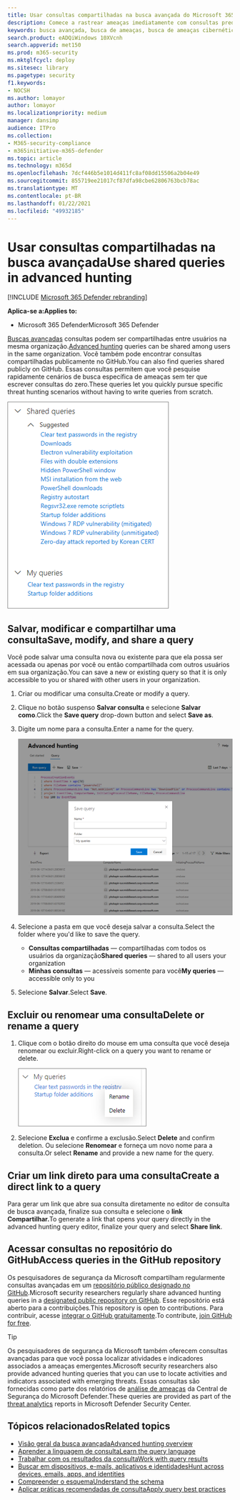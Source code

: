 ```yaml
---
title: Usar consultas compartilhadas na busca avançada do Microsoft 365 Defender
description: Comece a rastrear ameaças imediatamente com consultas predefinidas e compartilhadas. Compartilhe suas consultas com o público em geral ou com a sua organização.
keywords: busca avançada, busca de ameaças, busca de ameaças cibernéticas, proteção contra ameaças da Microsoft, microsoft 365, mtp, m365, pesquisa, consulta, telemetria, detecções personalizadas, esquema, kusto, github repo, minhas consultas, consultas compartilhadas
search.product: eADQiWindows 10XVcnh
search.appverid: met150
ms.prod: m365-security
ms.mktglfcycl: deploy
ms.sitesec: library
ms.pagetype: security
f1.keywords:
- NOCSH
ms.author: lomayor
author: lomayor
ms.localizationpriority: medium
manager: dansimp
audience: ITPro
ms.collection:
- M365-security-compliance
- m365initiative-m365-defender
ms.topic: article
ms.technology: m365d
ms.openlocfilehash: 7dcf446b5e1014d411fc8af08dd15506a2b04e49
ms.sourcegitcommit: 855719ee21017cf87dfa98cbe62806763bcb78ac
ms.translationtype: MT
ms.contentlocale: pt-BR
ms.lasthandoff: 01/22/2021
ms.locfileid: "49932185"
---
```

# <a name="use-shared-queries-in-advanced-hunting"></a><span data-ttu-id="b2bb2-105">Usar consultas compartilhadas na busca avançada</span><span class="sxs-lookup"><span data-stu-id="b2bb2-105">Use shared queries in advanced hunting</span></span>

[!INCLUDE [Microsoft 365 Defender rebranding](../includes/microsoft-defender.md)]


<span data-ttu-id="b2bb2-106">**Aplica-se a:**</span><span class="sxs-lookup"><span data-stu-id="b2bb2-106">**Applies to:**</span></span>
- <span data-ttu-id="b2bb2-107">Microsoft 365 Defender</span><span class="sxs-lookup"><span data-stu-id="b2bb2-107">Microsoft 365 Defender</span></span>



<span data-ttu-id="b2bb2-108">[Buscas avançadas](advanced-hunting-overview.md) consultas podem ser compartilhadas entre usuários na mesma organização.</span><span class="sxs-lookup"><span data-stu-id="b2bb2-108">[Advanced hunting](advanced-hunting-overview.md) queries can be shared among users in the same organization.</span></span> <span data-ttu-id="b2bb2-109">Você também pode encontrar consultas compartilhadas publicamente no GitHub.</span><span class="sxs-lookup"><span data-stu-id="b2bb2-109">You can also find queries shared publicly on GitHub.</span></span> <span data-ttu-id="b2bb2-110">Essas consultas permitem que você pesquise rapidamente cenários de busca específica de ameaças sem ter que escrever consultas do zero.</span><span class="sxs-lookup"><span data-stu-id="b2bb2-110">These queries let you quickly pursue specific threat hunting scenarios without having to write queries from scratch.</span></span>

![Imagem de consultas compartilhadas](../../media/advanced-hunting-shared-queries.png)

## <a name="save-modify-and-share-a-query"></a><span data-ttu-id="b2bb2-112">Salvar, modificar e compartilhar uma consulta</span><span class="sxs-lookup"><span data-stu-id="b2bb2-112">Save, modify, and share a query</span></span>
<span data-ttu-id="b2bb2-113">Você pode salvar uma consulta nova ou existente para que ela possa ser acessada ou apenas por você ou então compartilhada com outros usuários em sua organização.</span><span class="sxs-lookup"><span data-stu-id="b2bb2-113">You can save a new or existing query so that it is only accessible to you or shared with other users in your organization.</span></span> 

1. <span data-ttu-id="b2bb2-114">Criar ou modificar uma consulta.</span><span class="sxs-lookup"><span data-stu-id="b2bb2-114">Create or modify a query.</span></span> 

2. <span data-ttu-id="b2bb2-115">Clique no botão suspenso **Salvar consulta** e selecione **Salvar como**.</span><span class="sxs-lookup"><span data-stu-id="b2bb2-115">Click the **Save query** drop-down button and select **Save as**.</span></span>
    
3. <span data-ttu-id="b2bb2-116">Digite um nome para a consulta.</span><span class="sxs-lookup"><span data-stu-id="b2bb2-116">Enter a name for the query.</span></span> 

   ![Imagem de salvamento de uma consulta](../../media/advanced-hunting-save-query.png)

4. <span data-ttu-id="b2bb2-118">Selecione a pasta em que você deseja salvar a consulta.</span><span class="sxs-lookup"><span data-stu-id="b2bb2-118">Select the folder where you'd like to save the query.</span></span>
    - <span data-ttu-id="b2bb2-119">**Consultas compartilhadas** — compartilhadas com todos os usuários da organização</span><span class="sxs-lookup"><span data-stu-id="b2bb2-119">**Shared queries** — shared to all users your organization</span></span>
    - <span data-ttu-id="b2bb2-120">**Minhas consultas** — acessíveis somente para você</span><span class="sxs-lookup"><span data-stu-id="b2bb2-120">**My queries** — accessible only to you</span></span>
    
5. <span data-ttu-id="b2bb2-121">Selecione **Salvar**.</span><span class="sxs-lookup"><span data-stu-id="b2bb2-121">Select **Save**.</span></span> 

## <a name="delete-or-rename-a-query"></a><span data-ttu-id="b2bb2-122">Excluir ou renomear uma consulta</span><span class="sxs-lookup"><span data-stu-id="b2bb2-122">Delete or rename a query</span></span>
1. <span data-ttu-id="b2bb2-123">Clique com o botão direito do mouse em uma consulta que você deseja renomear ou excluir.</span><span class="sxs-lookup"><span data-stu-id="b2bb2-123">Right-click on a query you want to rename or delete.</span></span>

    ![Imagem da exclusão de consulta](../../media/advanced_hunting_delete_rename.png)

2. <span data-ttu-id="b2bb2-125">Selecione **Exclua** e confirme a exclusão.</span><span class="sxs-lookup"><span data-stu-id="b2bb2-125">Select **Delete** and confirm deletion.</span></span> <span data-ttu-id="b2bb2-126">Ou selecione **Renomear** e forneça um novo nome para a consulta.</span><span class="sxs-lookup"><span data-stu-id="b2bb2-126">Or select **Rename** and provide a new name for the query.</span></span>

## <a name="create-a-direct-link-to-a-query"></a><span data-ttu-id="b2bb2-127">Criar um link direto para uma consulta</span><span class="sxs-lookup"><span data-stu-id="b2bb2-127">Create a direct link to a query</span></span>
<span data-ttu-id="b2bb2-128">Para gerar um link que abre sua consulta diretamente no editor de consulta de busca avançada, finalize sua consulta e selecione o **link Compartilhar.**</span><span class="sxs-lookup"><span data-stu-id="b2bb2-128">To generate a link that opens your query directly in the advanced hunting query editor, finalize your query and select **Share link**.</span></span>

## <a name="access-queries-in-the-github-repository"></a><span data-ttu-id="b2bb2-129">Acessar consultas no repositório do GitHub</span><span class="sxs-lookup"><span data-stu-id="b2bb2-129">Access queries in the GitHub repository</span></span>  
<span data-ttu-id="b2bb2-130">Os pesquisadores de segurança da Microsoft compartilham regularmente consultas avançadas em um [repositório público designado no GitHub](https://aka.ms/hunting-queries).</span><span class="sxs-lookup"><span data-stu-id="b2bb2-130">Microsoft security researchers regularly share advanced hunting queries in a [designated public repository on GitHub](https://aka.ms/hunting-queries).</span></span> <span data-ttu-id="b2bb2-131">Esse repositório está aberto para a contribuições.</span><span class="sxs-lookup"><span data-stu-id="b2bb2-131">This repository is open to contributions.</span></span> <span data-ttu-id="b2bb2-132">Para contribuir, acesse [integrar o GitHub gratuitamente](https://github.com/).</span><span class="sxs-lookup"><span data-stu-id="b2bb2-132">To contribute, [join GitHub for free](https://github.com/).</span></span>

>[!tip]
><span data-ttu-id="b2bb2-133">Os pesquisadores de segurança da Microsoft também oferecem consultas avançadas para que você possa localizar atividades e indicadores associados a ameaças emergentes.</span><span class="sxs-lookup"><span data-stu-id="b2bb2-133">Microsoft security researchers also provide advanced hunting queries that you can use to locate activities and indicators associated with emerging threats.</span></span> <span data-ttu-id="b2bb2-134">Essas consultas são fornecidas como parte dos relatórios de [análise de ameaças](https://docs.microsoft.com/windows/security/threat-protection/microsoft-defender-atp/threat-analytics) da Central de Segurança do Microsoft Defender.</span><span class="sxs-lookup"><span data-stu-id="b2bb2-134">These queries are provided as part of the [threat analytics](https://docs.microsoft.com/windows/security/threat-protection/microsoft-defender-atp/threat-analytics) reports in Microsoft Defender Security Center.</span></span>

## <a name="related-topics"></a><span data-ttu-id="b2bb2-135">Tópicos relacionados</span><span class="sxs-lookup"><span data-stu-id="b2bb2-135">Related topics</span></span>
- [<span data-ttu-id="b2bb2-136">Visão geral da busca avançada</span><span class="sxs-lookup"><span data-stu-id="b2bb2-136">Advanced hunting overview</span></span>](advanced-hunting-overview.md)
- [<span data-ttu-id="b2bb2-137">Aprender a linguagem de consulta</span><span class="sxs-lookup"><span data-stu-id="b2bb2-137">Learn the query language</span></span>](advanced-hunting-query-language.md)
- [<span data-ttu-id="b2bb2-138">Trabalhar com os resultados da consulta</span><span class="sxs-lookup"><span data-stu-id="b2bb2-138">Work with query results</span></span>](advanced-hunting-query-results.md)
- [<span data-ttu-id="b2bb2-139">Buscar em dispositivos, e-mails, aplicativos e identidades</span><span class="sxs-lookup"><span data-stu-id="b2bb2-139">Hunt across devices, emails, apps, and identities</span></span>](advanced-hunting-query-emails-devices.md)
- [<span data-ttu-id="b2bb2-140">Compreender o esquema</span><span class="sxs-lookup"><span data-stu-id="b2bb2-140">Understand the schema</span></span>](advanced-hunting-schema-tables.md)
- [<span data-ttu-id="b2bb2-141">Aplicar práticas recomendadas de consulta</span><span class="sxs-lookup"><span data-stu-id="b2bb2-141">Apply query best practices</span></span>](advanced-hunting-best-practices.md)
